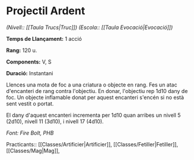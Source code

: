 # Projectil Ardent

*(Nivell:: [[Taula Trucs|Truc]]) (Escola:: [[Taula Evocació|Evocació]])*

**Temps de Llançament:** 1 acció

**Rang:** 120 u.

**Components:** V, S

**Duració:** Instantani

Llences una mota de foc a una criatura o objecte en rang. Fes un atac d'encanteri de rang contra l'objectiu. En donar, l'objectiu rep 1d10 dany de foc. Un objecte inflamable donat per aquest encanteri s'encén si no està sent vestit o portat. 

El dany d'aquest encanteri incrementa per 1d10 quan arribes un nivell 5 (2d10), nivell 11 (3d10), i nivell 17 (4d10). 


*Font: Fire Bolt, PHB*



Practicants:: [[Classes/Artificier|Artificier]], [[Classes/Fetiller|Fetiller]], [[Classes/Mag|Mag]],